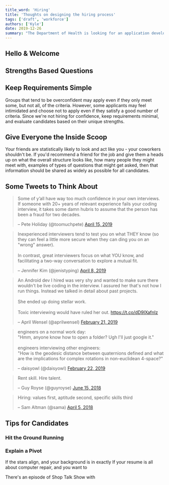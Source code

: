 ```yaml
---
title_word: 'Hiring'
title: 'Thoughts on designing the hiring process'
tags: ['draft', 'workforce']
authors: ['Kyle']
date: 2019-12-26
summary: "The Department of Health is looking for an application developer to join our team writing software that helps improve health outcomes and health equity across all vermonters"
---
```



## Hello & Welcome

## Strengths Based Questions





## Keep Requirements Simple

Groups that tend to be overconfident may apply even if they only meet some, but not all, of the criteria.  However, some applicants may feel intimidated and choose not to apply even if they satisfy a good number of criteria.  Since we're not hiring for confidence, keep requirements minimal, and evaluate candidates based on their unique strengths.  

## Give Everyone the Inside Scoop

Your friends are statistically likely to look and act like you - your coworkers shouldn't be.  If you'd recommend a friend for the job and give them a heads up on what the overall structure looks like, how many people they might meet with, examples of types of questions that might get asked, then that information should be shared as widely as possible for all candidates.


## Some Tweets to Think About

<blockquote class="twitter-tweet" data-dnt="true">
    <p >Some of y’all have way too much confidence in your own interviews. If someone with 20+ years of relevant experience fails your coding interview, it takes some damn hubris to assume that the person has been a fraud for two decades.</p>
    – Pete Holiday (@toomuchpete) <a href="https://twitter.com/toomuchpete/status/1117666531155034113">April 15, 2019</a>
</blockquote>

<blockquote class="twitter-tweet" data-dnt="true">
    <p >Inexperienced interviewers tend to test you on what THEY know (so they can feel a little more secure when they can ding you on an "wrong" answer).<br><br>In contrast, great interviewers focus on what YOU know, and facilitating a two-way conversation to explore a mutual fit.</p>
    – Jennifer Kim (@jenistyping) <a href="https://twitter.com/jenistyping/status/1115073211677298688">April 8, 2019</a>
</blockquote>

<blockquote class="twitter-tweet" data-dnt="true">
    <p >An Android dev I hired was very shy and wanted to make sure there wouldn't be live coding in the interview. I assured her that's not how I run things. Instead we talked in detail about past projects.<br><br>She ended up doing stellar work. <br><br>Toxic interviewing would have ruled her out. <a href="https://t.co/dD9IXafnIz">https://t.co/dD9IXafnIz</a></p>
    – April Wensel (@aprilwensel) <a href="https://twitter.com/aprilwensel/status/1098432694885597184">February 21, 2019</a>
</blockquote>

<blockquote class="twitter-tweet" data-dnt="true">
    <p >engineers on a normal work day:<br>"Hmm, anyone know how to open a folder? Ugh I'll just google it."<br><br>engineers interviewing other engineers:<br>"How is the geodesic distance between quaternions defined and what are the implications for complex rotations in non-euclidean 4-space?"</p>
    – daisyowl (@daisyowl) <a href="https://twitter.com/daisyowl/status/1098748868705959936">February 22, 2019</a>
</blockquote>

<blockquote class="twitter-tweet" data-dnt="true">
    <p >Rent skill. Hire talent.</p>
    – Guy Royse (@guyroyse) <a href="https://twitter.com/guyroyse/status/1007652824178679808">June 15, 2018</a>
</blockquote>

<blockquote class="twitter-tweet" data-dnt="true">
    <p >Hiring: values first, aptitude second, specific skills third</p>
    – Sam Altman (@sama) <a href="https://twitter.com/sama/status/981690839280771073">April 5, 2018</a>
</blockquote>

<script async src="https://platform.twitter.com/widgets.js" charset="utf-8"></script>


## Tips for Candidates

### Hit the Ground Running




### Explain a Pivot

If the stars align, and your background is in exactly 
If your resume is all about computer repair, and you want to 

There's an episode of Shop Talk Show with 